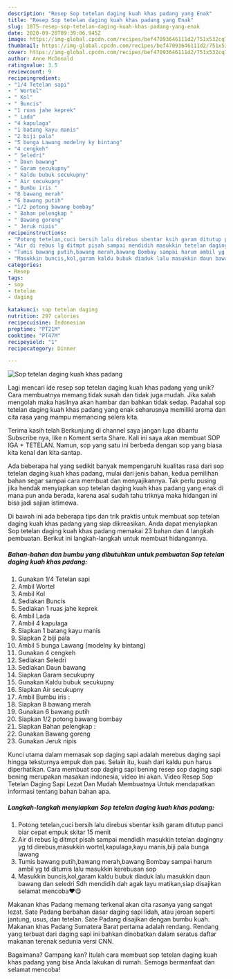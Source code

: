 ```yaml
---
description: "Resep Sop tetelan daging kuah khas padang yang Enak"
title: "Resep Sop tetelan daging kuah khas padang yang Enak"
slug: 1875-resep-sop-tetelan-daging-kuah-khas-padang-yang-enak
date: 2020-09-20T09:39:06.945Z
image: https://img-global.cpcdn.com/recipes/bef47093646111d2/751x532cq70/sop-tetelan-daging-kuah-khas-padang-foto-resep-utama.jpg
thumbnail: https://img-global.cpcdn.com/recipes/bef47093646111d2/751x532cq70/sop-tetelan-daging-kuah-khas-padang-foto-resep-utama.jpg
cover: https://img-global.cpcdn.com/recipes/bef47093646111d2/751x532cq70/sop-tetelan-daging-kuah-khas-padang-foto-resep-utama.jpg
author: Anne McDonald
ratingvalue: 3.5
reviewcount: 9
recipeingredient:
- "1/4 Tetelan sapi"
- " Wortel"
- " Kol"
- " Buncis"
- "1 ruas jahe keprek"
- " Lada"
- "4 kapulaga"
- "1 batang kayu manis"
- "2 biji pala"
- "5 bunga Lawang modelny ky bintang"
- "4 cengkeh"
- " Seledri"
- " Daun bawang"
- " Garam secukupny"
- " Kaldu bubuk secukupny"
- " Air secukupny"
- " Bumbu iris "
- "8 bawang merah"
- "6 bawang putih"
- "1/2 potong bawang bombay"
- " Bahan pelengkap "
- " Bawang goreng"
- " Jeruk nipis"
recipeinstructions:
- "Potong tetelan,cuci bersih lalu direbus sbentar ksih garam ditutup panci biar cepat empuk skitar 15 menit"
- "Air di rebus lg ditmpt pisah sampai mendidih masukkin tetelan dagingny yg td direbus,masukkin wortel,kapulaga,kayu manis,biji pala bunga lawang"
- "Tumis bawang putih,bawang merah,bawang Bombay sampai harum ambil yg td ditumis lalu masukkin kerebusan sop"
- "Masukkin buncis,kol,garam kaldu bubuk diaduk lalu masukkin daun bawang dan seledri Sdh mendidih dah agak layu matikan,siap disajikan selamat mencoba♥️😋"
categories:
- Resep
tags:
- sop
- tetelan
- daging

katakunci: sop tetelan daging 
nutrition: 297 calories
recipecuisine: Indonesian
preptime: "PT21M"
cooktime: "PT47M"
recipeyield: "1"
recipecategory: Dinner

---
```



![Sop tetelan daging kuah khas padang](https://img-global.cpcdn.com/recipes/bef47093646111d2/751x532cq70/sop-tetelan-daging-kuah-khas-padang-foto-resep-utama.jpg)

Lagi mencari ide resep sop tetelan daging kuah khas padang yang unik? Cara membuatnya memang tidak susah dan tidak juga mudah. Jika salah mengolah maka hasilnya akan hambar dan bahkan tidak sedap. Padahal sop tetelan daging kuah khas padang yang enak seharusnya memiliki aroma dan cita rasa yang mampu memancing selera kita.

Terima kasih telah Berkunjung di channel saya jangan lupa dibantu Subscribe nya, like n Koment serta Share. Kali ini saya akan membuat SOP IGA + TETELAN. Namun, sop yang satu ini berbeda dengan sop yang biasa kita kenal dan kita santap.

Ada beberapa hal yang sedikit banyak mempengaruhi kualitas rasa dari sop tetelan daging kuah khas padang, mulai dari jenis bahan, kedua pemilihan bahan segar sampai cara membuat dan menyajikannya. Tak perlu pusing jika hendak menyiapkan sop tetelan daging kuah khas padang yang enak di mana pun anda berada, karena asal sudah tahu triknya maka hidangan ini bisa jadi sajian istimewa.


Di bawah ini ada beberapa tips dan trik praktis untuk membuat sop tetelan daging kuah khas padang yang siap dikreasikan. Anda dapat menyiapkan Sop tetelan daging kuah khas padang memakai 23 bahan dan 4 langkah pembuatan. Berikut ini langkah-langkah untuk membuat hidangannya.

<!--inarticleads1-->

##### Bahan-bahan dan bumbu yang dibutuhkan untuk pembuatan Sop tetelan daging kuah khas padang:

1. Gunakan 1/4 Tetelan sapi
1. Ambil  Wortel
1. Ambil  Kol
1. Sediakan  Buncis
1. Sediakan 1 ruas jahe keprek
1. Ambil  Lada
1. Ambil 4 kapulaga
1. Siapkan 1 batang kayu manis
1. Siapkan 2 biji pala
1. Ambil 5 bunga Lawang (modelny ky bintang)
1. Gunakan 4 cengkeh
1. Sediakan  Seledri
1. Sediakan  Daun bawang
1. Siapkan  Garam secukupny
1. Gunakan  Kaldu bubuk secukupny
1. Siapkan  Air secukupny
1. Ambil  Bumbu iris :
1. Siapkan 8 bawang merah
1. Gunakan 6 bawang putih
1. Siapkan 1/2 potong bawang bombay
1. Siapkan  Bahan pelengkap :
1. Gunakan  Bawang goreng
1. Gunakan  Jeruk nipis


Kunci utama dalam memasak sop daging sapi adalah merebus daging sapi hingga teksturnya empuk dan pas. Selain itu, kuah dari kaldu pun harus diperhatikan. Cara membuat sop daging sapi bening resep sop daging sapi bening merupakan masakan indonesia, video ini akan. Video Resep Sop Tetelan Daging Sapi Lezat Dan Mudah Membuatnya Untuk mendapatkan informasi tentang bahan bahan apa. 

<!--inarticleads2-->

##### Langkah-langkah menyiapkan Sop tetelan daging kuah khas padang:

1. Potong tetelan,cuci bersih lalu direbus sbentar ksih garam ditutup panci biar cepat empuk skitar 15 menit
1. Air di rebus lg ditmpt pisah sampai mendidih masukkin tetelan dagingny yg td direbus,masukkin wortel,kapulaga,kayu manis,biji pala bunga lawang
1. Tumis bawang putih,bawang merah,bawang Bombay sampai harum ambil yg td ditumis lalu masukkin kerebusan sop
1. Masukkin buncis,kol,garam kaldu bubuk diaduk lalu masukkin daun bawang dan seledri Sdh mendidih dah agak layu matikan,siap disajikan selamat mencoba♥️😋


Makanan khas Padang memang terkenal akan cita rasanya yang sangat lezat. Sate Padang berbahan dasar daging sapi lidah, atau jeroan seperti jantung, usus, dan tetelan. Sate Padang disajikan dengan bumbu kuah. Makanan khas Padang Sumatera Barat pertama adalah rendang. Rendang yang terbuat dari daging sapi ini bahkan dinobatkan dalam seratus daftar makanan terenak sedunia versi CNN. 

Bagaimana? Gampang kan? Itulah cara membuat sop tetelan daging kuah khas padang yang bisa Anda lakukan di rumah. Semoga bermanfaat dan selamat mencoba!
